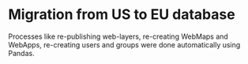 # Migration from US to EU database
Processes like re-publishing web-layers, re-creating WebMaps and WebApps, re-creating users and groups were done automatically using Pandas.
